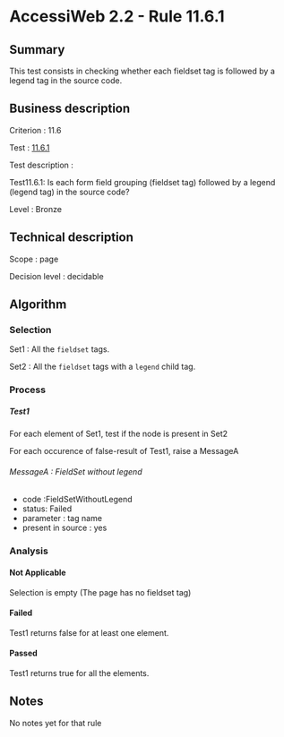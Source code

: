 # AccessiWeb 2.2 - Rule 11.6.1

## Summary

This test consists in checking whether each fieldset tag is followed by
a legend tag in the source code.

## Business description

Criterion : 11.6

Test : [11.6.1](http://www.accessiweb.org/index.php/accessiweb-22-english-version.html#test-11-6-1)

Test description :

Test11.6.1: Is each form field grouping (fieldset tag) followed by a
legend (legend tag) in the source code?

Level : Bronze

## Technical description

Scope : page

Decision level :
decidable

## Algorithm

### Selection

Set1 : All the `fieldset` tags.

Set2 : All the `fieldset` tags with a `legend` child tag.

### Process

##### Test1

For each element of Set1, test if the node is present in Set2

For each occurence of false-result of Test1, raise a MessageA

###### MessageA : FieldSet without legend

-   code :FieldSetWithoutLegend
-   status: Failed
-   parameter : tag name
-   present in source : yes

### Analysis

#### Not Applicable

Selection is empty (The page has no fieldset tag)

#### Failed

Test1 returns false for at least one element.

#### Passed

Test1 returns true for all the elements.

## Notes

No notes yet for that rule
